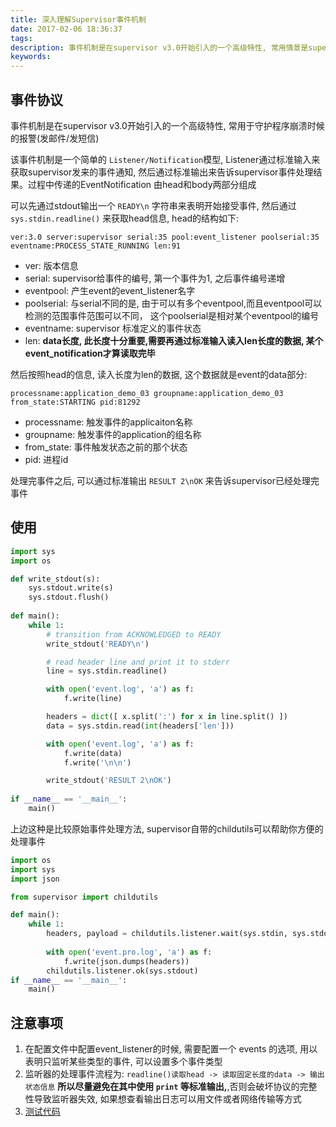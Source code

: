 ```yaml
---
title: 深入理解Supervisor事件机制
date: 2017-02-06 18:36:37
tags:
description: 事件机制是在supervisor v3.0开始引入的一个高级特性, 常用情景是supervisor的报警系统
keywords:
---
```


## 事件协议

事件机制是在supervisor v3.0开始引入的一个高级特性, 常用于守护程序崩溃时候的报警(发邮件/发短信)

该事件机制是一个简单的 `Listener/Notification`模型, Listener通过标准输入来获取supervisor发来的事件通知, 然后通过标准输出来告诉supervisor事件处理结果。过程中传递的EventNotification 由head和body两部分组成

可以先通过stdout输出一个 `READY\n` 字符串来表明开始接受事件, 然后通过 `sys.stdin.readline()` 来获取head信息, head的结构如下:

```
ver:3.0 server:supervisor serial:35 pool:event_listener poolserial:35 eventname:PROCESS_STATE_RUNNING len:91
```

+ ver: 版本信息
+ serial: supervisor给事件的编号, 第一个事件为1, 之后事件编号递增
+ eventpool: 产生event的event_listener名字
+ poolserial: 与serial不同的是, 由于可以有多个eventpool,而且eventpool可以检测的范围事件范围可以不同， 这个poolserial是相对某个eventpool的编号
+ eventname: supervisor 标准定义的事件状态
+ len: **data长度, 此长度十分重要,需要再通过标准输入读入len长度的数据, 某个event_notification才算读取完毕**

然后按照head的信息, 读入长度为len的数据, 这个数据就是event的data部分:

```
processname:application_demo_03 groupname:application_demo_03 from_state:STARTING pid:81292
```

+ processname: 触发事件的applicaiton名称
+ groupname: 触发事件的application的组名称
+ from_state: 事件触发状态之前的那个状态
+ pid: 进程id

处理完事件之后, 可以通过标准输出 `RESULT 2\nOK` 来告诉supervisor已经处理完事件

## 使用

```python
import sys
import os

def write_stdout(s):
    sys.stdout.write(s)
    sys.stdout.flush()
    
def main():
    while 1:
        # transition from ACKNOWLEDGED to READY
        write_stdout('READY\n')

        # read header line and print it to stderr
        line = sys.stdin.readline()

        with open('event.log', 'a') as f:
            f.write(line)

        headers = dict([ x.split(':') for x in line.split() ])
        data = sys.stdin.read(int(headers['len']))

        with open('event.log', 'a') as f:
            f.write(data)
            f.write('\n\n')

        write_stdout('RESULT 2\nOK')
        
if __name__ == '__main__':
    main()
```

上边这种是比较原始事件处理方法, supervisor自带的childutils可以帮助你方便的处理事件

```python
import os
import sys
import json

from supervisor import childutils

def main():
    while 1:
        headers, payload = childutils.listener.wait(sys.stdin, sys.stdout)
        
        with open('event.pro.log', 'a') as f:
            f.write(json.dumps(headers))
        childutils.listener.ok(sys.stdout)
if __name__ == '__main__':
    main()
```


## 注意事项

1. 在配置文件中配置event_listener的时候, 需要配置一个 events 的选项, 用以表明只监听某些类型的事件, 可以设置多个事件类型
2. 监听器的处理事件流程为: `readline()读取head -> 读取固定长度的data -> 输出状态信息` **所以尽量避免在其中使用 `print` 等标准输出,**,否则会破坏协议的完整性导致监听器失效, 如果想查看输出日志可以用文件或者网络传输等方式
3. [测试代码](https://github.com/Tara-X/supervisor-event-listener-demo)



